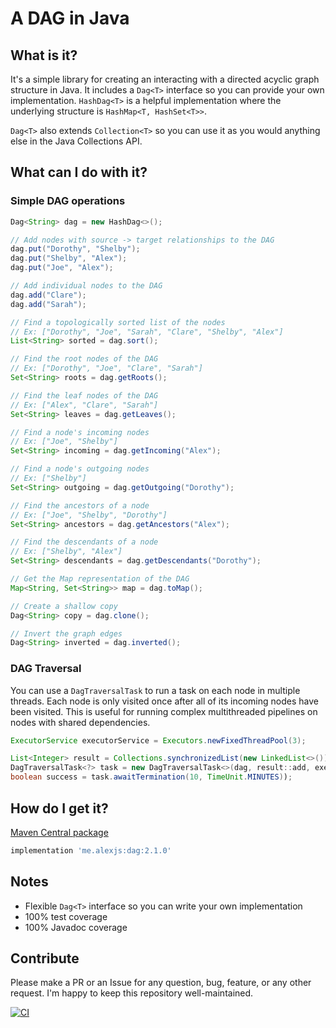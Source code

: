 # A DAG in Java

## What is it?

It's a simple library for creating an interacting with a directed acyclic graph structure in Java.
It includes a `Dag<T>` interface so you can provide your own implementation.
`HashDag<T>` is a helpful implementation where the underlying structure is `HashMap<T, HashSet<T>>`.

`Dag<T>` also extends `Collection<T>` so you can use it as you would anything else in the Java Collections API.

## What can I do with it?

### Simple DAG operations

```java
Dag<String> dag = new HashDag<>();

// Add nodes with source -> target relationships to the DAG 
dag.put("Dorothy", "Shelby");
dag.put("Shelby", "Alex");
dag.put("Joe", "Alex");

// Add individual nodes to the DAG
dag.add("Clare");
dag.add("Sarah");

// Find a topologically sorted list of the nodes
// Ex: ["Dorothy", "Joe", "Sarah", "Clare", "Shelby", "Alex"]
List<String> sorted = dag.sort();

// Find the root nodes of the DAG
// Ex: ["Dorothy", "Joe", "Clare", "Sarah"]
Set<String> roots = dag.getRoots();

// Find the leaf nodes of the DAG
// Ex: ["Alex", "Clare", "Sarah"]
Set<String> leaves = dag.getLeaves();

// Find a node's incoming nodes
// Ex: ["Joe", "Shelby"]
Set<String> incoming = dag.getIncoming("Alex");

// Find a node's outgoing nodes
// Ex: ["Shelby"]
Set<String> outgoing = dag.getOutgoing("Dorothy");

// Find the ancestors of a node
// Ex: ["Joe", "Shelby", "Dorothy"]
Set<String> ancestors = dag.getAncestors("Alex");

// Find the descendants of a node
// Ex: ["Shelby", "Alex"]
Set<String> descendants = dag.getDescendants("Dorothy");

// Get the Map representation of the DAG
Map<String, Set<String>> map = dag.toMap();

// Create a shallow copy
Dag<String> copy = dag.clone();

// Invert the graph edges
Dag<String> inverted = dag.inverted();
```

### DAG Traversal

You can use a `DagTraversalTask` to run a task on each node in multiple threads. Each node is only visited once after all
of its incoming nodes have been visited. This is useful for running complex multithreaded pipelines on nodes with shared
dependencies.

```java
ExecutorService executorService = Executors.newFixedThreadPool(3);

List<Integer> result = Collections.synchronizedList(new LinkedList<>());
DagTraversalTask<?> task = new DagTraversalTask<>(dag, result::add, executorService);
boolean success = task.awaitTermination(10, TimeUnit.MINUTES));
```

## How do I get it?

[Maven Central package](https://search.maven.org/artifact/me.alexjs/dag)

```groovy
implementation 'me.alexjs:dag:2.1.0'
```

## Notes

- Flexible `Dag<T>` interface so you can write your own implementation
- 100% test coverage
- 100% Javadoc coverage

## Contribute
Please make a PR or an Issue for any question, bug, feature, or any other request.
I'm happy to keep this repository well-maintained.

[![CI](https://github.com/ajs1998/Dag/actions/workflows/test.yml/badge.svg)](https://github.com/ajs1998/Dag/actions/workflows/test.yml)
